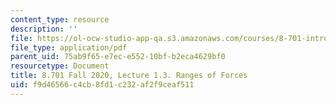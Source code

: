 ```yaml
---
content_type: resource
description: ''
file: https://ol-ocw-studio-app-qa.s3.amazonaws.com/courses/8-701-introduction-to-nuclear-and-particle-physics-fall-2020/f9d46566c4cb8fd1c232af2f9ceaf511_MIT8_701f20_lec1.3.pdf
file_type: application/pdf
parent_uid: 75ab9f65-e7ec-e552-10bf-b2eca4629bf0
resourcetype: Document
title: 8.701 Fall 2020, Lecture 1.3. Ranges of Forces
uid: f9d46566-c4cb-8fd1-c232-af2f9ceaf511
---
```

